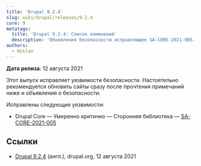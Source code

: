 ```yaml
---
title: 'Drupal 9.2.4'
slug: wiki/drupal/releases/9.2.4
core: 9
metatags:
  title: 'Drupal 9.2.4: Список изменений'
  description: 'Обновления безопасности исправляющее SA-CORE-2021-005.'
authors:
  - Niklan
---
```


**Дата релиза**: 12 августа 2021

Этот выпуск исправляет уязвимости безопасности. Настоятельно рекомендуется обновить сайты сразу после прочтения примечаний ниже и объявления о безопасности.

Исправлены следующие уязвимости:

- Drupal Core — Умеренно критично — Сторонняя библиотека — [SA-CORE-2021-005](../../../../security/sa-core/2021-005/index.md)

## Ссылки

- [Drupal 9.2.4](https://www.drupal.org/project/drupal/releases/9.2.4) (англ.), drupal.org, 12 августа 2021
